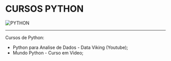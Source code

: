 # CURSOS PYTHON 
<div style="display: inline_block">
    <img align="center" alt="PYTHON" src="https://img.shields.io/badge/Python-14354C?style=for-the-badge&logo=python&logoColor=white" />
</div>
<hr>

Cursos de Python:

* Python para Analise de Dados - Data Viking (Youtube);
* Mundo Python - Curso em Video;
